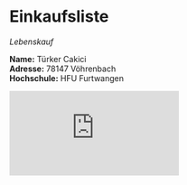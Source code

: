 # Einkaufsliste

*Lebenskauf*

**Name:** Türker Cakici  
**Adresse:** 78147 Vöhrenbach  
**Hochschule:** HFU Furtwangen  

![texttexttext](https://www.directupload.net/file/d/5993/8lx53trr_png.htm "Bild1")